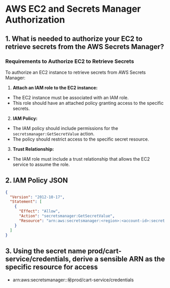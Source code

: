 # AWS EC2 and Secrets Manager Authorization

## 1. What is needed to authorize your EC2 to retrieve secrets from the AWS Secrets Manager?

### Requirements to Authorize EC2 to Retrieve Secrets

To authorize an EC2 instance to retrieve secrets from AWS Secrets Manager:

1. **Attach an IAM role to the EC2 instance:**

- The EC2 instance must be associated with an IAM role.
- This role should have an attached policy granting access to the specific secrets.

2. **IAM Policy:**

- The IAM policy should include permissions for the `secretsmanager:GetSecretValue` action.
- The policy should restrict access to the specific secret resource.

3. **Trust Relationship:**

- The IAM role must include a trust relationship that allows the EC2 service to assume the role.

## 2. IAM Policy JSON

```json
{
  "Version": "2012-10-17",
  "Statement": [
    {
      "Effect": "Allow",
      "Action": "secretsmanager:GetSecretValue",
      "Resource": "arn:aws:secretsmanager:<region>:<account-id>:secret:prod/cart-service/credentials"
    }
  ]
}
```

## 3. Using the secret name prod/cart-service/credentials, derive a sensible ARN as the specific resource for access

- arn:aws:secretsmanager:<region>:<account-id>:secret:prod/cart-service/credentials
